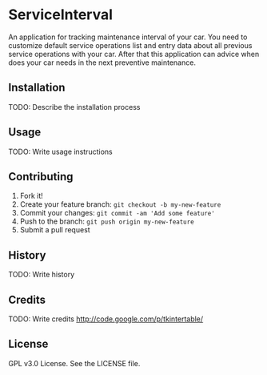 # ServiceInterval
An application for tracking maintenance interval of your car.
You need to customize default service operations list and entry data about all
previous service operations with your car. After that this application can 
advice when does your car needs in the next preventive maintenance.
## Installation
TODO: Describe the installation process
## Usage
TODO: Write usage instructions
## Contributing
1. Fork it!
2. Create your feature branch: `git checkout -b my-new-feature`
3. Commit your changes: `git commit -am 'Add some feature'`
4. Push to the branch: `git push origin my-new-feature`
5. Submit a pull request
## History
TODO: Write history
## Credits
TODO: Write credits
http://code.google.com/p/tkintertable/
## License
GPL v3.0 License. See the LICENSE file.